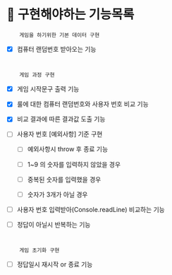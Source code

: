 # 🎯 구현해야하는 기능목록 

        게임을 하기위한 기본 데이터 구현
- [x] 컴퓨터 랜덤번호 받아오는 기능

#
        게임 과정 구현
- [x] 게임 시작문구 출력 기능 
- [x] 룰에 대한 컴퓨터 랜덤번호와 사용자 번호 비교 기능 
- [x] 비교 결과에 따른 결과값 도출 기능 

- [ ] 사용자 번호 [예외사항] 기준 구현
  - [ ] 예외사항시 throw 후 종료 기능

  - [ ] 1~9 의 숫자를 입력하지 않았을 경우
  - [ ] 중복된 숫자를 입력했을 경우
  - [ ] 숫자가 3개가 아닐 경우


- [ ] 사용자 번호 입력받아(Console.readLine) 비교하는 기능 
- [ ] 정답이 아닐시 반복하는 기능
#

        게임 초기화 구현
- [ ] 정답일시 재시작 or 종료 기능 